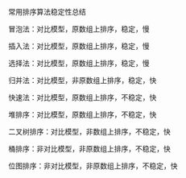 常用排序算法稳定性总结


冒泡法：对比模型，原数组上排序，稳定，慢

插入法：对比模型，原数组上排序，稳定，慢

选择法：对比模型，原数组上排序，稳定，慢

归并法：对比模型，非原数组上排序，稳定，快

快速法：对比模型，原数组上排序，不稳定，快

堆排序：对比模型，原数组上排序，不稳定，快

二叉树排序：对比模型，非数组上排序，不稳定，快

桶排序：非对比模型，非原数组上排序，不稳定，快

位图排序：非对比模型，非原数组上排序，不稳定，快



